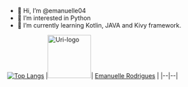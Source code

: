 - 👋 Hi, I’m @emanuelle04 
- 👀 I’m interested in Python 
- 🌱 I’m currently learning Kotlin, JAVA and Kivy framework.


[![Top Langs](https://github-readme-stats.vercel.app/api/top-langs/?username=emanuelle04&layout=compact)](https://github.com/anuraghazra/github-readme-stats)
|<img src="https://dka575ofm4ao0.cloudfront.net/pages-transactional_logos/retina/9144/Rl1qxNZhT5u7Bii1tesO?w=200" alt="Uri-logo" width="100"/>| [Emanuelle Rodrigues](https://www.urionlinejudge.com.br/judge/pt/profile/196925) |
|--|--|

<!---
emanuelle04/emanuelle04 is a ✨ special ✨ repository because its `README.md` (this file) appears on your GitHub profile.
You can click the Preview link to take a look at your changes.
--->
